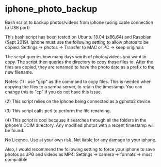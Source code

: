 # iphone_photo_backup
Bash script to backup photos/videos from iphone (using cable connection to USB port)

This bash script has been tested on Ubuntu 18.04 (x86_64) and Raspbian (Sept 2019).
Iphone must use the following setting to allow photos to be copied:
Settings -> photos -> Transfer to MAC or PC -> keep originals 

The script queries how many days worth of photos/videos you want to copy. The script then queries the directory to copy those files to. After the files are copied, they are renamed to have the photo date as a prefix to the new filename.

Notes:
(1) I use "gcp" as the command to copy files. This is needed when copying the files to a samba server, to retain the timestamp. You can change this to "cp" if you do not have this issue.

(2) This script relies on the iphone being connected as a gphoto2 device.

(3) This script calls perl to perform the file renaming.

(4) This script is cool because it searches through all the folders in the iphone's DCIM directory. Any modified photos with a recent timestamp will be found.

No Licence. Use at your own risk. Not liable for any damage to your iphone.

Also, I would recommend the following setting to force your iphone to save photos as JPG and videos as MP4:
Settings -> camera -> formats -> most compatible 
